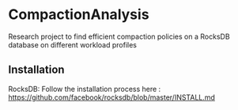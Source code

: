 # CompactionAnalysis
Research project to find efficient compaction policies on a RocksDB database on different workload profiles


## Installation
RocksDB:
Follow the installation process here : https://github.com/facebook/rocksdb/blob/master/INSTALL.md
